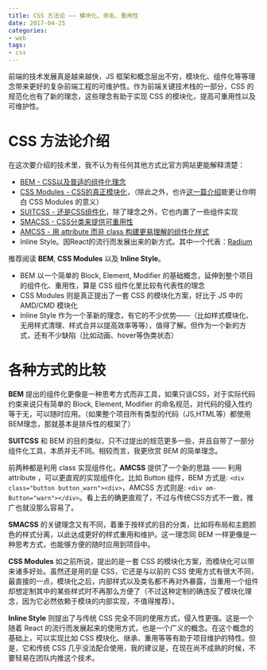 ```yaml
---
title: CSS 方法论 —— 模块化、命名、重用性
date: 2017-04-25
categories:
- web
tags:
- css
---
```


前端的技术发展真是越来越快，JS 框架和概念层出不穷，模块化、组件化等等理念带来更好的复杂前端工程的可维护性。作为前端关键技术栈的一部分，CSS 的规范化也有了新的理念，这些理念有助于实现 CSS 的模块化，提高可重用性以及可维护性。

# CSS 方法论介绍

在这次要介绍的技术里，我不认为有任何其他方式比官方网站更能解释清楚：

- [BEM - CSS以及普适的组件化理念](https://en.bem.info/methodology/quick-start/)
- [CSS Modules - CSS的真正模块化](https://github.com/css-modules/css-modules)，（除此之外，也许[这一篇介绍](https://glenmaddern.com/articles/css-modules)能更让你明白 CSS Modules 的意义）
- [SUITCSS - 还是CSS组件化](https://github.com/suitcss/suit/blob/master/doc/README.md)，除了理念之外，它也内置了一些组件实现
- [SMACSS - CSS分类来提供可重用性](https://smacss.com/book/)
- [AMCSS - 用 attribute 而非 class 构建更易理解的组件化样式](https://amcss.github.io/)
- Inline Style。因React的流行而发展出来的新方式。其中一个代表：[Radium](https://github.com/FormidableLabs/radium)

推荐阅读 **BEM**, **CSS Modules** 以及 **Inline Style**。

- BEM 以一个简单的 Block, Element, Modifier 的基础概念，延伸到整个项目的组件化、重用性，算是 CSS 组件化里比较有代表性的理念
- CSS Modules 则是真正提出了一套 CSS 的模块化方案，好比于 JS 中的 AMD/CMD 模块化
- Inline Style 作为一个革新的理念，有它的不少优势——（比如样式模块化、无用样式清理、样式合并以提高效率等等），值得了解。但作为一个新的方式，还有不少缺陷（比如动画、hover等伪类状态）

# 各种方式的比较

**BEM** 提出的组件化更像是一种思考方式而非工具，如果只谈CSS，对于实际代码约束来说只有简单的 Block, Element, Modifier 的命名规范，对代码的侵入性约等于无，可以随时应用。（如果整个项目所有类型的代码（JS,HTML等）都使用BEM理念，那就基本是排斥性的框架了）

**SUITCSS** 和 BEM 的目的类似，只不过提出的规范更多一些，并且自带了一部分组件化工具，本质并无不同。相较而言，我更欣赏 BEM 的简单理念。

前两种都是利用 class 实现组件化，**AMCSS** 提供了一个新的思路 —— 利用 attribute ，可以更直观的实现组件化，比如 Button 组件，BEM 方式是: `<div class="button button_warn"><div>`，AMCSS 方式则是: `<div am-Button="warn"></div>`。看上去的确更直观了，不过与传统CSS方式不一致，推广也就没那么容易了。

**SMACSS** 的关键理念又有不同，着重于按样式的目的分类，比如将布局和主题颜色的样式分离，以此达成更好的样式重用和维护。这一理念同 BEM 一样更像是一种思考方式，也能够方便的随时应用到项目中。

**CSS Modules** 如之前所说，提出的是一套 CSS 的模块化方案，而模块化可以带来诸多好处。虽然还是用的是 CSS，它还是与以前的 CSS 使用方式有很大不同，最直接的一点，模块化之后，内部样式以及类名都不再对外暴露，当重用一个组件却想定制其中的某些样式时不再那么方便了（不过这种定制的确违反了模块化理念，因为它必然依赖于模块的内部实现，不值得推荐）。

**Inline Style** 则提出了与传统 CSS 完全不同的使用方式，侵入性更强。这是一个随着 React 的流行而发展起来的使用方式，也是一个广义的概念。在这个概念的基础上，可以实现比如 CSS 模块化、继承、重用等等有助于项目维护的特性。但是，它和传统 CSS 几乎没法配合使用，我的建议是，在现在尚不成熟的时候，不要轻易在团队内推这个技术。
